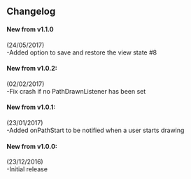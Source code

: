 Changelog
---------

#### New from v1.1.0 <br />
(24/05/2017) <br />
-Added option to save and restore the view state #8 <br />

#### New from v1.0.2: <br />
(02/02/2017) <br />
-Fix crash if no PathDrawnListener has been set <br />

#### New from v1.0.1: <br />
(23/01/2017) <br />
-Added onPathStart to be notified when a user starts drawing <br />

#### New from v1.0.0: <br />
(23/12/2016) <br />
-Initial release